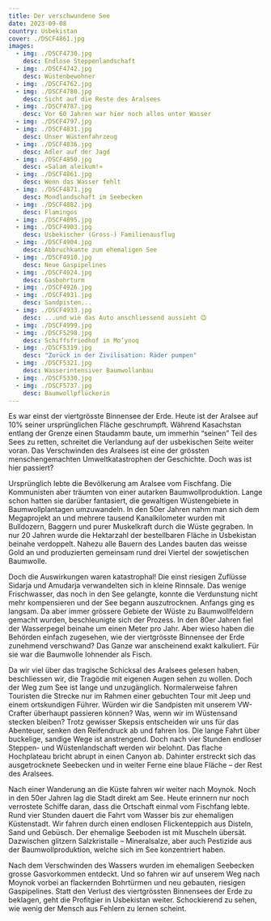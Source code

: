 ```yaml
---
title: Der verschwundene See
date: 2023-09-08
country: Usbekistan
cover: ./DSCF4861.jpg
images:
  - img: ./DSCF4730.jpg
    desc: Endlose Steppenlandschaft
  - img: ./DSCF4742.jpg
    desc: Wüstenbewohner
  - img: ./DSCF4762.jpg
  - img: ./DSCF4780.jpg
    desc: Sicht auf die Reste des Aralsees
  - img: ./DSCF4787.jpg
    desc: Vor 60 Jahren war hier noch alles unter Wasser
  - img: ./DSCF4797.jpg
  - img: ./DSCF4831.jpg
    desc: Unser Wüstenfahrzeug
  - img: ./DSCF4836.jpg
    desc: Adler auf der Jagd
  - img: ./DSCF4850.jpg
    desc: «Salam aleikum!»
  - img: ./DSCF4861.jpg
    desc: Wenn das Wasser fehlt
  - img: ./DSCF4871.jpg
    desc: Mondlandschaft im Seebecken
  - img: ./DSCF4882.jpg
    desc: Flamingos
  - img: ./DSCF4895.jpg
  - img: ./DSCF4903.jpg
    desc: Usbekischer (Gross-) Familienausflug
  - img: ./DSCF4904.jpg
    desc: Abbruchkante zum ehemaligen See
  - img: ./DSCF4910.jpg
    desc: Neue Gaspipelines
  - img: ./DSCF4924.jpg
    desc: Gasbohrturm
  - img: ./DSCF4926.jpg
  - img: ./DSCF4931.jpg
    desc: Sandpisten...
  - img: ./DSCF4933.jpg
    desc: ...und wie das Auto anschliessend aussieht 😉
  - img: ./DSCF4999.jpg
  - img: ./DSCF5298.jpg
    desc: Schiffsfriedhof in Mo’ynoq
  - img: ./DSCF5319.jpg
    desc: "Zurück in der Zivilisation: Räder pumpen"
  - img: ./DSCF5321.jpg
    desc: Wasserintensiver Baumwollanbau
  - img: ./DSCF5330.jpg
  - img: ./DSCF5737.jpg
    desc: Baumwollpflückerin
---
```

Es war einst der viertgrösste Binnensee der Erde. Heute ist der Aralsee auf 10% seiner ursprünglichen Fläche geschrumpft. Während Kasachstan entlang der Grenze einen Staudamm baute, um immerhin “seinen” Teil des Sees zu retten, schreitet die Verlandung auf der usbekischen Seite weiter voran. Das Verschwinden des Aralsees ist eine der grössten menschengemachten Umweltkatastrophen der Geschichte. Doch was ist hier passiert?

Ursprünglich lebte die Bevölkerung am Aralsee vom Fischfang. Die Kommunisten aber träumten von einer autarken Baumwollproduktion. Lange schon hatten sie darüber fantasiert, die gewaltigen Wüstengebiete in Baumwollplantagen umzuwandeln. In den 50er Jahren nahm man sich dem Megaprojekt an und mehrere tausend Kanalkilometer wurden mit Bulldozern, Baggern und purer Muskelkraft durch die Wüste gegraben. In nur 20 Jahren wurde die Hektarzahl der bestellbaren Fläche in Usbekistan beinahe verdoppelt. Nahezu alle Bauern des Landes bauten das weisse Gold an und produzierten gemeinsam rund drei Viertel der sowjetischen Baumwolle.

Doch die Auswirkungen waren katastrophal! Die einst riesigen Zuflüsse Sidarja und Amudarja verwandelten sich in kleine Rinnsale. Das wenige Frischwasser, das noch in den See gelangte, konnte die Verdunstung nicht mehr kompensieren und der See begann auszutrocknen. Anfangs ging es langsam. Da aber immer grössere Gebiete der Wüste zu Baumwollfeldern gemacht wurden, beschleunigte sich der Prozess. In den 80er Jahren fiel der Wasserpegel beinahe um einen Meter pro Jahr. Aber wieso haben die Behörden einfach zugesehen, wie der viertgrösste Binnensee der Erde zunehmend verschwand? Das Ganze war anscheinend exakt kalkuliert. Für sie war die Baumwolle lohnender als Fisch.

Da wir viel über das tragische Schicksal des Aralsees gelesen haben, beschliessen wir, die Tragödie mit eigenen Augen sehen zu wollen. Doch der Weg zum See ist lange und unzugänglich. Normalerweise fahren Touristen die Strecke nur im Rahmen einer gebuchten Tour mit Jeep und einem ortskundigen Führer. Würden wir die Sandpisten mit unserem VW-Crafter überhaupt passieren können? Was, wenn wir im Wüstensand stecken bleiben? Trotz gewisser Skepsis entscheiden wir uns für das Abenteuer, senken den Reifendruck ab und fahren los. Die lange Fahrt über buckelige, sandige Wege ist anstrengend. Doch nach vier Stunden endloser Steppen- und Wüstenlandschaft werden wir belohnt. Das flache Hochplateau bricht abrupt in einen Canyon ab. Dahinter erstreckt sich das ausgetrocknete Seebecken und in weiter Ferne eine blaue Fläche – der Rest des Aralsees.

Nach einer Wanderung an die Küste fahren wir weiter nach Moynok. Noch in den 50er Jahren lag die Stadt direkt am See. Heute erinnern nur noch verrostete Schiffe daran, dass die Ortschaft einmal vom Fischfang lebte. Rund vier Stunden dauert die Fahrt vom Wasser bis zur ehemaligen Küstenstadt. Wir fahren durch einen endlosen Flickenteppich aus Disteln, Sand und Gebüsch. Der ehemalige Seeboden ist mit Muscheln übersät. Dazwischen glitzern Salzkristalle – Mineralsalze, aber auch Pestizide aus der Baumwollproduktion, welche sich im See konzentriert haben.

Nach dem Verschwinden des Wassers wurden im ehemaligen Seebecken grosse Gasvorkommen entdeckt. Und so fahren wir auf unserem Weg nach Moynok vorbei an flackernden Bohrtürmen und neu gebauten, riesigen Gaspipelines. Statt den Verlust des viertgrössten Binnensees der Erde zu beklagen, geht die Profitgier in Usbekistan weiter. Schockierend zu sehen, wie wenig der Mensch aus Fehlern zu lernen scheint.
